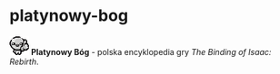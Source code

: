 # platynowy-bog

![Platinum God](frontend/src/assets/platinum-god.png) **Platynowy Bóg** - polska encyklopedia gry *The Binding of Isaac: Rebirth*.
